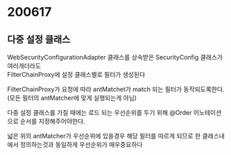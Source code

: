 # 200617

## 다중 설정 클래스

WebSecurityConfigurationAdapter 클래스를 상속받은 SecurityConfig 클래스가 여러개더라도<br/>
FilterChainProxy에 설정 클래스별로 필터가 생성된다

FilterChainProxy가 요청에 따라 antMatchet가 match 되는 필터가 동작되도록한다.
(모든 필터의 antMatcher에 맞게 실행되는게 아님)

다중 설정 클래스를 가질 때에는 로드 되는 우선순위를 두기 위해 @Order 어노테이션으로 순서를 지정해주어야한다.

넓은 위의 antMatcher가 우선순위에 있을경우 해당 필터를 따르게 되므로
한 클래스내에서 정의하는것과 동일하게 우선순위가 매우중요하다
